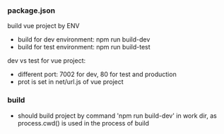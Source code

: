 
### package.json

build vue project by ENV

- build for dev environment: npm run build-dev
- build for test environment: npm run build-test

dev vs test for vue project:

- different port: 7002 for dev, 80 for test and production
- prot is set in net/url.js of vue project

### build

- should build project by command 'npm run build-dev' in work dir, as process.cwd() is used in the process of build